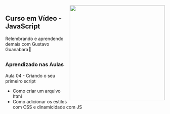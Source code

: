 <img src="https://user-images.githubusercontent.com/95629281/155055889-8519ccd3-e57d-480e-b7e2-cce04d1e13c9.png" align="right" width="300">

## Curso em Vídeo - JavaScript
Relembrando e aprendendo demais com Gustavo Guanabara🚀

##

### Aprendizado nas Aulas
Aula 04 - Criando o seu primeiro script
- Como criar um arquivo html
- Como adicionar os estilos com CSS e dinamicidade com JS
